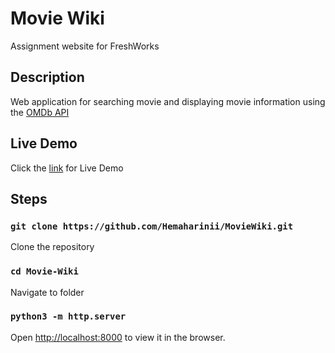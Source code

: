 # Movie Wiki
Assignment website for FreshWorks

## Description

Web application for searching movie and displaying movie information using the [OMDb API](http://www.omdbapi.com/) 

## Live Demo

Click the [link](https://hemaharinii.github.io/MovieWiki/) for Live Demo
## Steps

### `git clone https://github.com/Hemaharinii/MovieWiki.git`
  Clone the repository

### `cd Movie-Wiki`
  Navigate to folder

### `python3 -m http.server`
Open [http://localhost:8000](http://localhost:8000) to view it in the browser.
